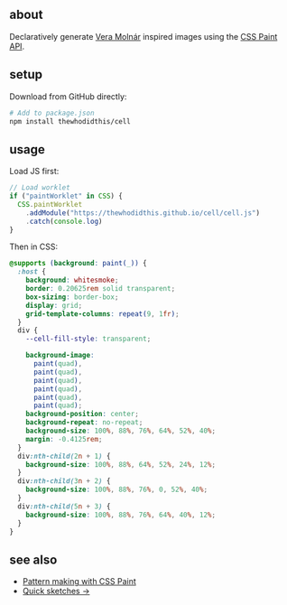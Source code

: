 ## about

Declaratively generate [Vera Molnár](http://www.veramolnar.com) inspired images using the [CSS Paint API](https://developer.mozilla.org/en-US/docs/Web/API/CSS_Painting_API).

## setup

Download from GitHub directly:

```sh
# Add to package.json
npm install thewhodidthis/cell
```

## usage

Load JS first:

```js
// Load worklet
if ("paintWorklet" in CSS) {
  CSS.paintWorklet
    .addModule("https://thewhodidthis.github.io/cell/cell.js")
    .catch(console.log)
}
```

Then in CSS:

```css
@supports (background: paint(_)) {
  :host {
    background: whitesmoke;
    border: 0.20625rem solid transparent;
    box-sizing: border-box;
    display: grid;
    grid-template-columns: repeat(9, 1fr);
  }
  div {
    --cell-fill-style: transparent;

    background-image:
      paint(quad),
      paint(quad),
      paint(quad),
      paint(quad),
      paint(quad),
      paint(quad);
    background-position: center;
    background-repeat: no-repeat;
    background-size: 100%, 88%, 76%, 64%, 52%, 40%;
    margin: -0.4125rem;
  }
  div:nth-child(2n + 1) {
    background-size: 100%, 88%, 64%, 52%, 24%, 12%;
  }
  div:nth-child(3n + 2) {
    background-size: 100%, 88%, 76%, 0, 52%, 40%;
  }
  div:nth-child(5n + 3) {
    background-size: 100%, 88%, 76%, 64%, 40%, 12%;
  }
}
```

## see also

- [Pattern making with CSS Paint](https://thewhodidthis.com/pattern-making-with-css-paint/)
- [Quick sketches &rarr;](https://thewhodidthis.com/sketches/pattern-making/)
